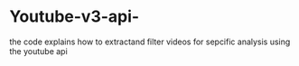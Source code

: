 # Youtube-v3-api-
the code explains how to extractand filter videos for sepcific analysis using the youtube api
